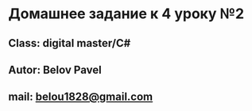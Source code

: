 # Домашнее задание к 4 уроку №2

## Class: digital master/C#

## Autor: Belov Pavel

## mail: belou1828@gmail.com
